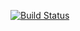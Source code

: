 [![Build Status](https://travis-ci.com/denisRudie/job4j_design.svg?branch=master)](https://travis-ci.com/denisRudie/job4j_design)
